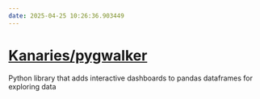 ```yaml
---
date: 2025-04-25 10:26:36.903449
---
```


# [Kanaries/pygwalker](https://github.com/Kanaries/pygwalker)

Python library that adds interactive dashboards to pandas dataframes for exploring data